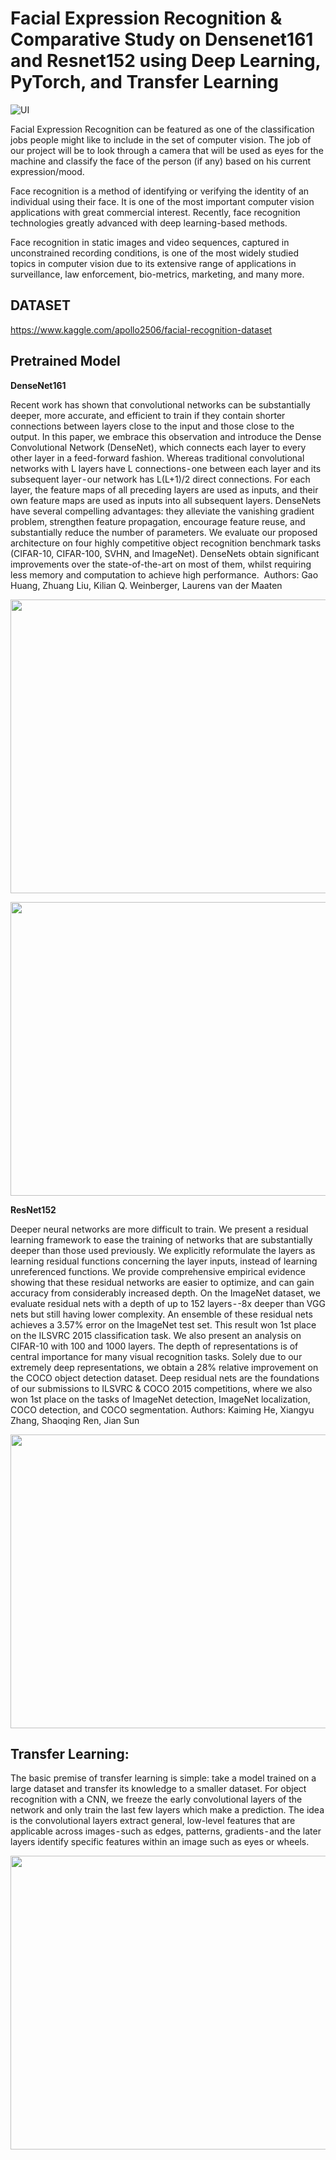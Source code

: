 # Facial Expression Recognition & Comparative Study on Densenet161 and Resnet152 using Deep Learning, PyTorch, and Transfer Learning
![UI](download.png)

Facial Expression Recognition can be featured as one of the classification jobs people might like to include in the set of computer vision. The job of our project will be to look through a camera that will be used as eyes for the machine and classify the face of the person (if any) based on his current expression/mood.

Face recognition is a method of identifying or verifying the identity of an individual using their face. It is one of the most important computer vision applications with great commercial interest. Recently, face recognition technologies greatly advanced with deep learning-based methods.

Face recognition in static images and video sequences, captured in unconstrained recording conditions, is one of the most widely studied topics in computer vision due to its extensive range of applications in surveillance, law enforcement, bio-metrics, marketing, and many more.

DATASET
------
https://www.kaggle.com/apollo2506/facial-recognition-dataset

Pretrained Model
-----

**DenseNet161**

Recent work has shown that convolutional networks can be substantially deeper, more accurate, and efficient to train if they contain shorter connections between layers close to the input and those close to the output. In this paper, we embrace this observation and introduce the Dense Convolutional Network (DenseNet), which connects each layer to every other layer in a feed-forward fashion. Whereas traditional convolutional networks with L layers have L connections - one between each layer and its subsequent layer - our network has L(L+1)/2 direct connections. For each layer, the feature maps of all preceding layers are used as inputs, and their own feature maps are used as inputs into all subsequent layers. DenseNets have several compelling advantages: they alleviate the vanishing gradient problem, strengthen feature propagation, encourage feature reuse, and substantially reduce the number of parameters. We evaluate our proposed architecture on four highly competitive object recognition benchmark tasks (CIFAR-10, CIFAR-100, SVHN, and ImageNet). DenseNets obtain significant improvements over the state-of-the-art on most of them, whilst requiring less memory and computation to achieve high performance. 
Authors: Gao Huang, Zhuang Liu, Kilian Q. Weinberger, Laurens van der Maaten

<p align="left">
    <img src="https://cdn-images-1.medium.com/max/800/0*x37oN_kC5z0sD-rI.jpg" width="770" height="470">
  </p>
<p align="left">
    <img src="https://cdn-images-1.medium.com/max/800/1*8u_aFzHgNyW3a1ENM0BoTg.jpeg" width="770" height="470">
  </p>
  
**ResNet152**

Deeper neural networks are more difficult to train. We present a residual learning framework to ease the training of networks that are substantially deeper than those used previously. We explicitly reformulate the layers as learning residual functions concerning the layer inputs, instead of learning unreferenced functions. We provide comprehensive empirical evidence showing that these residual networks are easier to optimize, and can gain accuracy from considerably increased depth. On the ImageNet dataset, we evaluate residual nets with a depth of up to 152 layers - -8x deeper than VGG nets but still having lower complexity.
An ensemble of these residual nets achieves a 3.57% error on the ImageNet test set. This result won 1st place on the ILSVRC 2015 classification task. We also present an analysis on CIFAR-10 with 100 and 1000 layers.
The depth of representations is of central importance for many visual recognition tasks. Solely due to our extremely deep representations, we obtain a 28% relative improvement on the COCO object detection dataset. Deep residual nets are the foundations of our submissions to ILSVRC & COCO 2015 competitions, where we also won 1st place on the tasks of ImageNet detection, ImageNet localization, COCO detection, and COCO segmentation.
Authors: Kaiming He, Xiangyu Zhang, Shaoqing Ren, Jian Sun

<p align="left">
    <img src="https://cdn-images-1.medium.com/max/1200/0*5Dx4cUwjE-tlVqYo.png" width="770" height="470">
  </p>
  
  Transfer Learning:
  ------
 The basic premise of transfer learning is simple: take a model trained on a large dataset and transfer its knowledge to a smaller dataset. For object recognition with a CNN, we freeze the early convolutional layers of the network and only train the last few layers which make a prediction. The idea is the convolutional layers extract general, low-level features that are applicable across images - such as edges, patterns, gradients - and the later layers identify specific features within an image such as eyes or wheels.
 
 <p align="left">
    <img src="https://cdn-images-1.medium.com/max/800/0*I4hdRPcDNFcOZTIf.jpeg" width="770" height="470">
  </p>
  

